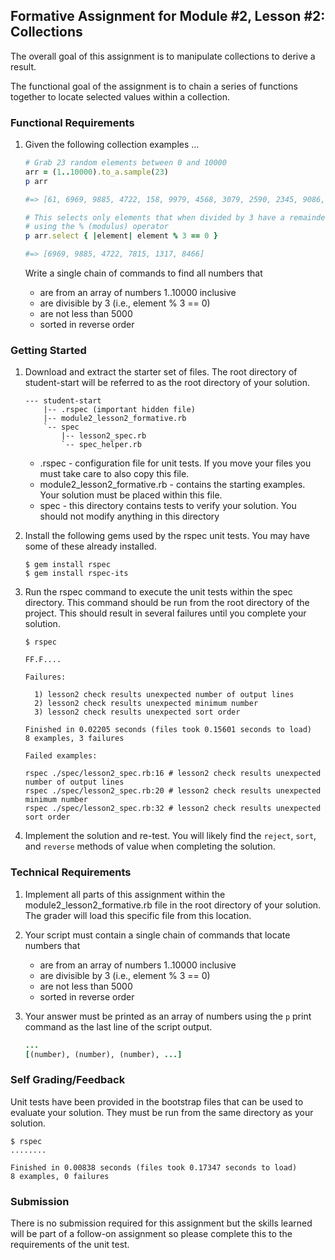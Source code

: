 ## Formative Assignment for Module #2, Lesson #2: Collections

The overall goal of this assignment is to manipulate collections to derive a result.

The functional goal of the assignment is to chain a series of functions together 
to locate selected values within a collection.

### Functional Requirements

1. Given the following collection examples ...

    ```ruby
    # Grab 23 random elements between 0 and 10000
    arr = (1..10000).to_a.sample(23)
    p arr

    #=> [61, 6969, 9885, 4722, 158, 9979, 4568, 3079, 2590, 2345, 9086, 9611, 1384, 8444, 7815, 5444, 4852, 1317, 1565, 8466, 7220, 5146, 4558]
    ```

    ```ruby
    # This selects only elements that when divided by 3 have a remainder of 0 
    # using the % (modulus) operator
    p arr.select { |element| element % 3 == 0 }

    #=> [6969, 9885, 4722, 7815, 1317, 8466]
    ```

    Write a single chain of commands to find all numbers that

    - are from an array of numbers 1..10000 inclusive
    - are divisible by 3 (i.e., element % 3 == 0)
    - are not less than 5000
    - sorted in reverse order

### Getting Started

1. Download and extract the starter set of files. The root
directory of student-start will be referred to as the root directory
of your solution.

    ```text
    --- student-start
        |-- .rspec (important hidden file)
        |-- module2_lesson2_formative.rb
        `-- spec
            |-- lesson2_spec.rb
            `-- spec_helper.rb
    ```
    
    * .rspec - configuration file for unit tests. If you move your files you must take 
    care to also copy this file.
    * module2_lesson2_formative.rb - contains the starting examples.
    Your solution must be placed within this file.
    * spec - this directory contains tests to verify your solution. You should
    not modify anything in this directory

2. Install the following gems used by the rspec unit tests. You may have
some of these already installed.

    ```shell
    $ gem install rspec
    $ gem install rspec-its
    ```

3. Run the rspec command to execute the unit tests within the spec
directory. This command should be run from the root directory of the
project. This should result in several failures until you complete your
solution.

    ```shell
    $ rspec

    FF.F....

    Failures:

      1) lesson2 check results unexpected number of output lines
      2) lesson2 check results unexpected minimum number
      3) lesson2 check results unexpected sort order

    Finished in 0.02205 seconds (files took 0.15601 seconds to load)
    8 examples, 3 failures

    Failed examples:

    rspec ./spec/lesson2_spec.rb:16 # lesson2 check results unexpected number of output lines
    rspec ./spec/lesson2_spec.rb:20 # lesson2 check results unexpected minimum number
    rspec ./spec/lesson2_spec.rb:32 # lesson2 check results unexpected sort order
    ```

4. Implement the solution and re-test. You will likely find the `reject`,
`sort`, and `reverse` methods of value when completing the solution.

### Technical Requirements

1. Implement all parts of this assignment within the module2_lesson2_formative.rb 
file in the root directory of your solution. The grader will load this specific
file from this location.
 

2. Your script must contain a single chain of commands that locate numbers that 

    - are from an array of numbers 1..10000 inclusive
    - are divisible by 3 (i.e., element % 3 == 0)
    - are not less than 5000
    - sorted in reverse order

3. Your answer must be printed as an array of numbers using the `p` print command
as the last line of the script output. 

    ```ruby
    ...
    [(number), (number), (number), ...]
    ```

### Self Grading/Feedback

Unit tests have been provided in the bootstrap files that can be
used to evaluate your solution. They must be run from the same directory
as your solution.

```shell
$ rspec
........

Finished in 0.00838 seconds (files took 0.17347 seconds to load)
8 examples, 0 failures
```

### Submission

There is no submission required for this assignment but the 
skills learned will be part of a follow-on assignment so 
please complete this to the requirements of the unit test.

